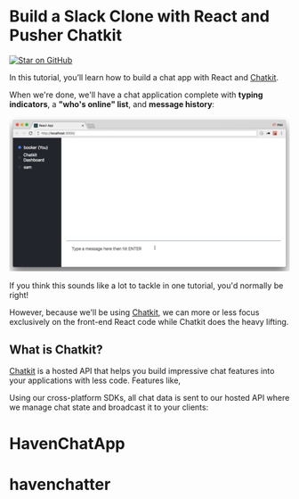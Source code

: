 
# Build a Slack Clone with React and Pusher Chatkit

[![Star on GitHub][github-star-badge]][github-star]

[github-star-badge]: https://img.shields.io/github/stars/pusher/build-a-slack-clone-with-react-and-pusher-chatkit.svg?style=social
[github-star]: https://github.com/pusher/build-a-slack-clone-with-react-and-pusher-chatkit/stargazers

In this tutorial, you’ll learn how to build a chat app with React and [Chatkit](https://pusher.com/chatkit?utm_source=github&utm_campaign=build-a-slack-clone-with-react-and-pusher-chatkit).

When we're done, we'll have a chat application complete with **typing indicators**, a **"who's online" list**, and **message history**:

![](media/final-app.gif)

If you think this sounds like a lot to tackle in one tutorial, you'd normally be right!

However, because we'll be using [Chatkit](https://pusher.com/chatkit?utm_source=github&utm_campaign=build-a-slack-clone-with-react-and-pusher-chatkit), we can more or less focus exclusively on the front-end React code while Chatkit does the heavy lifting.

## What is Chatkit?

[Chatkit](https://pusher.com/chatkit?utm_source=github&utm_campaign=build-a-slack-clone-with-react-and-pusher-chatkit) is a hosted API that helps you build impressive chat features into your applications with less code. Features like,

Using our cross-platform SDKs, all chat data is sent to our hosted API where we manage chat state and broadcast it to your clients:


# HavenChatApp
# havenchatter
